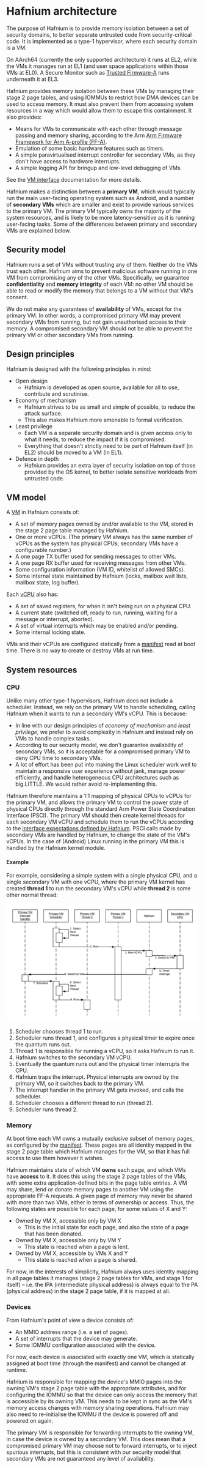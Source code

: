 # Hafnium architecture

The purpose of Hafnium is to provide memory isolation between a set of security
domains, to better separate untrusted code from security-critical code. It is
implemented as a type-1 hypervisor, where each security domain is a VM.

On AArch64 (currently the only supported architecture) it runs at EL2, while the
VMs it manages run at EL1 (and user space applications within those VMs at EL0).
A Secure Monitor such as
[Trusted Firmware-A](https://www.trustedfirmware.org/about/) runs underneath it
at EL3.

Hafnium provides memory isolation between these VMs by managing their stage 2
page tables, and using IOMMUs to restrict how DMA devices can be used to access
memory. It must also prevent them from accessing system resources in a way which
would allow them to escape this containment. It also provides:

*   Means for VMs to communicate with each other through message passing and
    memory sharing, according to the Arm
    [Arm Firmware Framework for Arm A-profile (FF-A)](https://developer.arm.com/documentation/den0077/latest/).
*   Emulation of some basic hardware features such as timers.
*   A simple paravirtualised interrupt controller for secondary VMs, as they
    don't have access to hardware interrupts.
*   A simple logging API for bringup and low-level debugging of VMs.

See the [VM interface](VmInterface.md) documentation for more details.

Hafnium makes a distinction between a **primary VM**, which would typically run
the main user-facing operating system such as Android, and a number of
**secondary VMs** which are smaller and exist to provide various services to the
primary VM. The primary VM typically owns the majority of the system resources,
and is likely to be more latency-sensitive as it is running user-facing tasks.
Some of the differences between primary and secondary VMs are explained below.

## Security model

Hafnium runs a set of VMs without trusting any of them. Neither do the VMs trust
each other. Hafnium aims to prevent malicious software running in one VM from
compromising any of the other VMs. Specifically, we guarantee
**confidentiality** and **memory integrity** of each VM: no other VM should be
able to read or modify the memory that belongs to a VM without that VM's
consent.

We do not make any guarantees of **availability** of VMs, except for the primary
VM. In other words, a compromised primary VM may prevent secondary VMs from
running, but not gain unauthorised access to their memory. A compromised
secondary VM should not be able to prevent the primary VM or other secondary VMs
from running.

## Design principles

Hafnium is designed with the following principles in mind:

*   Open design
    *   Hafnium is developed as open source, available for all to use,
        contribute and scrutinise.
*   Economy of mechanism
    *   Hafnium strives to be as small and simple of possible, to reduce the
        attack surface.
    *   This also makes Hafnium more amenable to formal verification.
*   Least privilege
    *   Each VM is a separate security domain and is given access only to what
        it needs, to reduce the impact if it is compromised.
    *   Everything that doesn't strictly need to be part of Hafnium itself (in
        EL2) should be moved to a VM (in EL1).
*   Defence in depth
    *   Hafnium provides an extra layer of security isolation on top of those
        provided by the OS kernel, to better isolate sensitive workloads from
        untrusted code.

## VM model

A [VM](../../inc/hf/vm.h) in Hafnium consists of:

*   A set of memory pages owned by and/or available to the VM, stored in the
    stage 2 page table managed by Hafnium.
*   One or more vCPUs. (The primary VM always has the same number of vCPUs as
    the system has physical CPUs; secondary VMs have a configurable number.)
*   A one page TX buffer used for sending messages to other VMs.
*   A one page RX buffer used for receiving messages from other VMs.
*   Some configuration information (VM ID, whitelist of allowed SMCs).
*   Some internal state maintained by Hafnium (locks, mailbox wait lists,
    mailbox state, log buffer).

Each [vCPU](../../inc/hf/vcpu.h) also has:

*   A set of saved registers, for when it isn't being run on a physical CPU.
*   A current state (switched off, ready to run, running, waiting for a message
    or interrupt, aborted).
*   A set of virtual interrupts which may be enabled and/or pending.
*   Some internal locking state.

VMs and their vCPUs are configured statically from a [manifest](Manifest.md)
read at boot time. There is no way to create or destroy VMs at run time.

## System resources

### CPU

Unlike many other type-1 hypervisors, Hafnium does not include a scheduler.
Instead, we rely on the primary VM to handle scheduling, calling Hafnium when it
wants to run a secondary VM's vCPU. This is because:

*   In line with our design principles of _economy of mechanism_ and _least
    privilege_, we prefer to avoid complexity in Hafnium and instead rely on VMs
    to handle complex tasks.
*   According to our security model, we don't guarantee availability of
    secondary VMs, so it is acceptable for a compromised primary VM to deny CPU
    time to secondary VMs.
*   A lot of effort has been put into making the Linux scheduler work well to
    maintain a responsive user experience without jank, manage power
    efficiently, and handle heterogeneous CPU architectures such as big.LITTLE.
    We would rather avoid re-implementing this.

Hafnium therefore maintains a 1:1 mapping of physical CPUs to vCPUs for the
primary VM, and allows the primary VM to control the power state of physical
CPUs directly through the standard Arm Power State Coordination Interface
(PSCI). The primary VM should then create kernel threads for each secondary VM
vCPU and schedule them to run the vCPUs according to the
[interface expectations defined by Hafnium](SchedulerExpectations.md). PSCI
calls made by secondary VMs are handled by Hafnium, to change the state of the
VM's vCPUs. In the case of (Android) Linux running in the primary VM this is
handled by the Hafnium kernel module.

#### Example

For example, considering a simple system with a single physical CPU, and a
single secondary VM with one vCPU, where the primary VM kernel has created
**thread 1** to run the secondary VM's vCPU while **thread 2** is some other
normal thread:

![scheduler example sequence diagram](scheduler.png)

1.  Scheduler chooses thread 1 to run.
2.  Scheduler runs thread 1, and configures a physical timer to expire once the
    quantum runs out.
3.  Thread 1 is responsible for running a vCPU, so it asks Hafnium to run it.
4.  Hafnium switches to the secondary VM vCPU.
5.  Eventually the quantum runs out and the physical timer interrupts the CPU.
6.  Hafnium traps the interrupt. Physical interrupts are owned by the primary
    VM, so it switches back to the primary VM.
7.  The interrupt handler in the primary VM gets invoked, and calls the
    scheduler.
8.  Scheduler chooses a different thread to run (thread 2).
9.  Scheduler runs thread 2.

### Memory

At boot time each VM owns a mutually exclusive subset of memory pages, as
configured by the [manifest](Manifest.md). These pages are all identity mapped
in the stage 2 page table which Hafnium manages for the VM, so that it has full
access to use them however it wishes.

Hafnium maintains state of which VM **owns** each page, and which VMs have
**access** to it. It does this using the stage 2 page tables of the VMs, with
some extra application-defined bits in the page table entries. A VM may share,
lend or donate memory pages to another VM using the appropriate FF-A requests. A
given page of memory may never be shared with more than two VMs, either in terms
of ownership or access. Thus, the following states are possible for each page,
for some values of X and Y:

*   Owned by VM X, accessible only by VM X
    *   This is the initial state for each page, and also the state of a page
        that has been donated.
*   Owned by VM X, accessible only by VM Y
    *   This state is reached when a page is lent.
*   Owned by VM X, accessible by VMs X and Y
    *   This state is reached when a page is shared.

For now, in the interests of simplicity, Hafnium always uses identity mapping in
all page tables it manages (stage 2 page tables for VMs, and stage 1 for itself)
– i.e. the IPA (intermediate physical address) is always equal to the PA
(physical address) in the stage 2 page table, if it is mapped at all.

### Devices

From Hafnium's point of view a device consists of:

*   An MMIO address range (i.e. a set of pages).
*   A set of interrupts that the device may generate.
*   Some IOMMU configuration associated with the device.

For now, each device is associated with exactly one VM, which is statically
assigned at boot time (through the manifest) and cannot be changed at runtime.

Hafnium is responsible for mapping the device's MMIO pages into the owning VM's
stage 2 page table with the appropriate attributes, and for configuring the
IOMMU so that the device can only access the memory that is accessible by its
owning VM. This needs to be kept in sync as the VM's memory access changes with
memory sharing operations. Hafnium may also need to re-initialise the IOMMU if
the device is powered off and powered on again.

The primary VM is responsible for forwarding interrupts to the owning VM, in
case the device is owned by a secondary VM. This does mean that a compromised
primary VM may choose not to forward interrupts, or to inject spurious
interrupts, but this is consistent with our security model that secondary VMs
are not guaranteed any level of availability.
